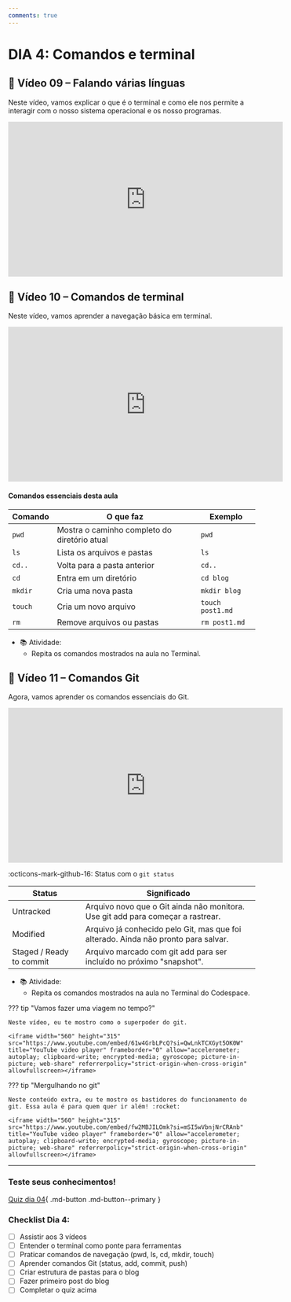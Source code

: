 ```yaml
---
comments: true
---
```

# DIA 4: Comandos e terminal

## 🎥 Vídeo 09 – Falando várias línguas

Neste vídeo, vamos explicar o que é o terminal e como ele nos permite a interagir com o nosso sistema operacional e os nosso programas.

<iframe width="560" height="315" src="https://www.youtube.com/embed/UWptjGLSuVg?si=Kc219YIyULxgKWnX" title="YouTube video player" frameborder="0" allow="accelerometer; autoplay; clipboard-write; encrypted-media; gyroscope; picture-in-picture; web-share" referrerpolicy="strict-origin-when-cross-origin" allowfullscreen></iframe>

## 🎥 Vídeo 10 – Comandos de terminal

Neste vídeo, vamos aprender a navegação básica em terminal.

<iframe width="560" height="315" src="https://www.youtube.com/embed/UZR13IQBYB4?si=ZA-PX--DjlCspmHA" title="YouTube video player" frameborder="0" allow="accelerometer; autoplay; clipboard-write; encrypted-media; gyroscope; picture-in-picture; web-share" referrerpolicy="strict-origin-when-cross-origin" allowfullscreen></iframe>

#### Comandos essenciais desta aula

| Comando       | O que faz                                        | Exemplo                          |
|---------------|--------------------------------------------------|----------------------------------|
| `pwd`         | Mostra o caminho completo do diretório atual     | `pwd`                            |
| `ls`          | Lista os arquivos e pastas                       | `ls`                             |
| `cd..`        | Volta para a pasta anterior                     | `cd..`                           |
| `cd`          | Entra em um diretório                           | `cd blog`                        |
| `mkdir`       | Cria uma nova pasta                             | `mkdir blog`                     |
| `touch`       | Cria um novo arquivo                            | `touch post1.md`                 |
| `rm`          | Remove arquivos ou pastas                       | `rm post1.md`                    |

- 📚 Atividade:
    - Repita os comandos mostrados na aula no Terminal. 

## 🎥 Vídeo 11 – Comandos Git

Agora, vamos aprender os comandos essenciais do Git.

<iframe width="560" height="315" src="https://www.youtube.com/embed/KiV-_U4JKEs?si=XuNI2cGYFmePoSyW" title="YouTube video player" frameborder="0" allow="accelerometer; autoplay; clipboard-write; encrypted-media; gyroscope; picture-in-picture; web-share" referrerpolicy="strict-origin-when-cross-origin" allowfullscreen></iframe>

:octicons-mark-github-16: Status com o `git status`

|Status |Significado|
| -------------------- | --------------------- |
| Untracked| Arquivo novo que o Git ainda não monitora. Use git add para começar a rastrear.|
| Modified| Arquivo já conhecido pelo Git, mas que foi alterado. Ainda não pronto para salvar.|
| Staged / Ready to commit | Arquivo marcado com git add para ser incluído no próximo "snapshot". |

- 📚 Atividade:
    - Repita os comandos mostrados na aula no Terminal do Codespace. 

??? tip "Vamos fazer uma viagem no tempo?"

    Neste vídeo, eu te mostro como o superpoder do git.

    <iframe width="560" height="315" src="https://www.youtube.com/embed/61w4GrbLPcQ?si=QwLnkTCXGyt5OK0W" title="YouTube video player" frameborder="0" allow="accelerometer; autoplay; clipboard-write; encrypted-media; gyroscope; picture-in-picture; web-share" referrerpolicy="strict-origin-when-cross-origin" allowfullscreen></iframe>

??? tip "Mergulhando no git"

    Neste conteúdo extra, eu te mostro os bastidores do funcionamento do git. Essa aula é para quem quer ir além! :rocket:
    
    <iframe width="560" height="315" src="https://www.youtube.com/embed/fw2MBJILOmk?si=mSI5wVbnjNrCRAnb" title="YouTube video player" frameborder="0" allow="accelerometer; autoplay; clipboard-write; encrypted-media; gyroscope; picture-in-picture; web-share" referrerpolicy="strict-origin-when-cross-origin" allowfullscreen></iframe>

__________

### Teste seus conhecimentos!

[Quiz dia 04](quiz_dia_04.md){ .md-button .md-button--primary } 

### Checklist Dia 4:
- [ ] Assistir aos 3 vídeos
- [ ] Entender o terminal como ponte para ferramentas
- [ ] Praticar comandos de navegação (pwd, ls, cd, mkdir, touch)
- [ ] Aprender comandos Git (status, add, commit, push)
- [ ] Criar estrutura de pastas para o blog
- [ ] Fazer primeiro post do blog
- [ ] Completar o quiz acima